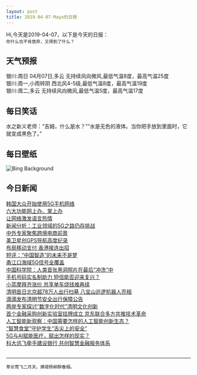 ```yaml
---
layout: post
title: 2019-04-07-Mayx的日报
---
```


Hi,今天是2019-04-07，以下是今天的日报：<br><small>
你什么也不肯放弃，又得到了什么？</small><!--more-->
## 天气预报
银川:周日 04月07日,多云 无持续风向微风,最低气温8度，最高气温25度<br>银川:周一,小雨转阴 西北风4-5级,最低气温8度，最高气温19度<br>银川:周二,多云 无持续风向微风,最低气温5度，最高气温17度
## 每日笑话
水之新义老师：“吉姆，什么是水？”“水是无色的液体。当你把手放到里面时，它就变成黑色了。”
## 每日壁纸
![Bing Background](https://cn.bing.com/th?id=OHR.Pepper_EN-US7943129554_1920x1080.jpg&rf=LaDigue_1920x1080.jpg&pid=hp "Pepper, SoftBank Robotics' humanoid robot, on display in Tokyo (© Christopher Jue/EPA/Shutterstock)")
## 今日新闻

[韩国大众开始使用5G手机网络](http://it.people.com.cn/n1/2019/0406/c1009-31015748.html)   
[六大功能网上办、掌上办](http://it.people.com.cn/n1/2019/0406/c1009-31015787.html)   
[让网络激发语言热情](http://it.people.com.cn/n1/2019/0406/c1009-31015794.html)   
[新闻分析：工业领域的5G之路仍存挑战](http://it.people.com.cn/n1/2019/0406/c1009-31015793.html)   
[中外专家聚焦跨境电商前景](http://it.people.com.cn/n1/2019/0406/c1009-31015781.html)   
[美卫星创GPS导航高度纪录](http://it.people.com.cn/n1/2019/0406/c1009-31015770.html)   
[布局移动支付 香港接连出招](http://it.people.com.cn/n1/2019/0406/c1009-31015785.html)   
[短评：“中国智造”的未来不是梦](http://it.people.com.cn/n1/2019/0406/c1009-31015697.html)   
[甬江口海域5G信号全覆盖](http://it.people.com.cn/n1/2019/0406/c1009-31015695.html)   
[中国科学院：人类首张黑洞照片在最后“冲洗”中](http://it.people.com.cn/n1/2019/0406/c1009-31015687.html)   
[手机号码实名制助力 短信能否迎来复兴？](http://it.people.com.cn/n1/2019/0406/c1009-31015648.html)   
[小蓝摩拜齐涨价 共享单车烧钱难再续](http://it.people.com.cn/n1/2019/0406/c1009-31015578.html)   
[清明首日北京超78万人出行扫墓 八宝山巡逻机器人亮相](http://it.people.com.cn/n1/2019/0406/c1009-31015579.html)   
[滴滴发布清明节安全出行保障公告](http://it.people.com.cn/n1/2019/0404/c1009-31014653.html)   
[两岸专家探讨“数字化时代”清明文化创新](http://it.people.com.cn/n1/2019/0404/c1009-31014773.html)   
[首个金融采购创新实验室挂牌成立 京东联合多方共推技术革命](http://it.people.com.cn/n1/2019/0404/c1009-31014750.html)   
[人工智能新观察：中国需要怎样的人工智能创新生态？](http://it.people.com.cn/n1/2019/0404/c1009-31014754.html)   
[“智慧食堂”守护学生“舌尖上的安全”](http://it.people.com.cn/n1/2019/0404/c1009-31014758.html)   
[5G与AI赋能医疗，赋出怎样的现实？](http://it.people.com.cn/n1/2019/0404/c1009-31014727.html)   
[科大讯飞牵手建设银行 共创智慧金融服务体系](http://it.people.com.cn/n1/2019/0404/c1009-31014685.html)   
<br />

***

<small>草长莺飞二月天，拂堤杨柳醉春烟。</small>
